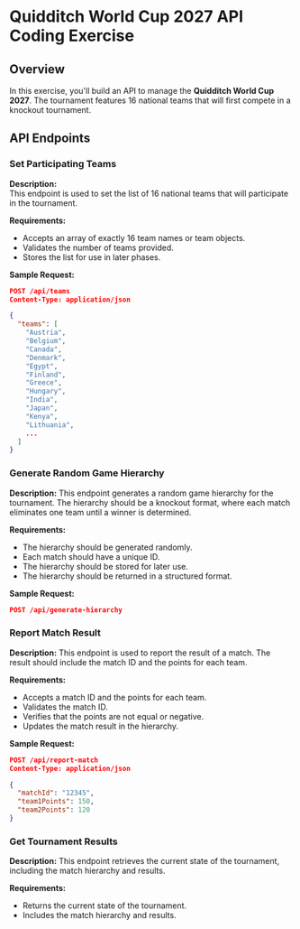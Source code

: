 # Quidditch World Cup 2027 API Coding Exercise

## Overview

In this exercise, you'll build an API to manage the **Quidditch World Cup 2027**. The tournament features 16 national teams that will first compete in a knockout tournament. 

## API Endpoints

### Set Participating Teams

**Description:**  
This endpoint is used to set the list of 16 national teams that will participate in the tournament.

**Requirements:**  
- Accepts an array of exactly 16 team names or team objects.
- Validates the number of teams provided.
- Stores the list for use in later phases.

**Sample Request:**

```json
POST /api/teams
Content-Type: application/json

{
  "teams": [
    "Austria",
    "Belgium",
    "Canada",
    "Denmark",
    "Egypt",
    "Finland",
    "Greece",
    "Hungary",
    "India",
    "Japan",
    "Kenya",
    "Lithuania",
    ...
  ]
}
```

### Generate Random Game Hierarchy

**Description:**
This endpoint generates a random game hierarchy for the tournament. The hierarchy should be a knockout format, where each match eliminates one team until a winner is determined.

**Requirements:**
- The hierarchy should be generated randomly.
- Each match should have a unique ID.
- The hierarchy should be stored for later use.
- The hierarchy should be returned in a structured format.

**Sample Request:**

```json
POST /api/generate-hierarchy
```

### Report Match Result

**Description:**
This endpoint is used to report the result of a match. The result should include the match ID and the points for each team.

**Requirements:**
- Accepts a match ID and the points for each team.
- Validates the match ID.
- Verifies that the points are not equal or negative.
- Updates the match result in the hierarchy.

**Sample Request:**

```json
POST /api/report-match
Content-Type: application/json

{
  "matchId": "12345",
  "team1Points": 150,
  "team2Points": 120
}
```

### Get Tournament Results

**Description:**
This endpoint retrieves the current state of the tournament, including the match hierarchy and results.

**Requirements:**
- Returns the current state of the tournament.
- Includes the match hierarchy and results.
